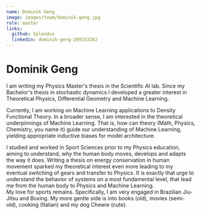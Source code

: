 ```yaml
---
name: Dominik Geng
image: images/team/dominik-geng.jpg
role: master
links:
  github: Splendus
  linkedin: dominik-geng-269253262
---
```


# Dominik Geng

I am writing my Physics Master's thesis in the Scientific AI lab. Since my Bachelor's thesis in stochastic dynamics I developed a greater interest in Theoretical Physics, Differential Geometry and Machine Learning.

Currently, I am working on Machine Learning applications to Density Functional Theory. In a broader sense, I am interested in the theoretical underpinnings of Machine Learning. That is, how can theory (Math, Physics, Chemistry, you name it) guide our understanding of Machine Learning, yielding appropriate inductive biases for model architecture. 

I studied and worked in Sport Sciences prior to my Physics education, aiming to understand, why the human body moves, develops and adapts the way it does. Writing a thesis on energy conservation in human movement sparked my theoretical interest even more leading to my eventual switching of gears and transfer to Physics. It is exactly that urge to understand the behavior of systems on a most fundamental level, that lead me from the human body to Physics and Machine Learning. <br>
My love for sports remains. Specifically, I am very engaged in Brazilian Jiu-Jitsu and Boxing. My more gentle side is into books (old), movies (semi-old), cooking (Italian) and my dog Chewie (cute).
